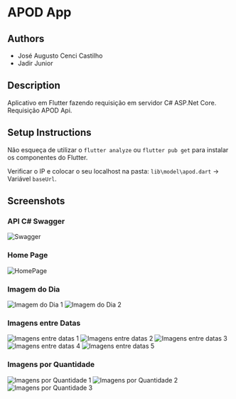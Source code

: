 # APOD App

## Authors

- José Augusto Cenci Castilho
- Jadir Junior

## Description

Aplicativo em Flutter fazendo requisição em servidor C# ASP.Net Core. Requisição APOD Api.

## Setup Instructions

Não esqueça de utilizar o `flutter analyze` ou `flutter pub get` para instalar os componentes do Flutter.

Verificar o IP e colocar o seu localhost na pasta: `lib\model\apod.dart` -> Variável `baseUrl`.

## Screenshots

### API C# Swagger

![Swagger](screenshots/image.png)

### Home Page

![HomePage](screenshots/flutter_01.png)

### Imagem do Dia

![Imagem do Dia 1](screenshots/flutter_02.png)
![Imagem do Dia 2](screenshots/flutter_03.png)

### Imagens entre Datas

![Imagens entre datas 1](screenshots/flutter_04.png)
![Imagens entre datas 2](screenshots/flutter_05.png)
![Imagens entre datas 3](screenshots/flutter_06.png)
![Imagens entre datas 4](screenshots/flutter_07.png)
![Imagens entre datas 5](screenshots/flutter_08.png)

### Imagens por Quantidade

![Imagens por Quantidade 1](screenshots/flutter_09.png)
![Imagens por Quantidade 2](screenshots/flutter_10.png)
![Imagens por Quantidade 3](screenshots/flutter_11.png)
